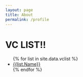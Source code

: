 ```yaml
---
layout: page
title: About
permalink: /profile
---
```


<h1>VC LIST!!</h1>

<ul>
{% for list in site.data.vclist %}
  <li><a href="{{ site.baseurl }}/vclist{{ list.Name }}">{{list.Name}}</a></li>
{% endfor %}
</ul>